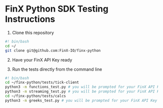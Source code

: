 # FinX Python SDK Testing Instructions

1. Clone this repository

```bash
#! bin/bash
cd ~/
git clone git@github.com:FinX-IO/finx-python
```

2. Have your FinX API Key ready

3. Run the tests directly from the command line

```bash
#! bin/bash
cd ~/finx-python/tests/tick-client
python3 -m functions_test.py # you will be prompted for your FinX API Key
python3 -m streaming_test.py # you will be prompted for your FinX API Key
cd ~/finx-python/tests/calcs
python3 -m greeks_test.py # you will be prompted for your FinX API Key
```
